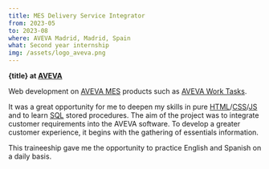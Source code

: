 ```yaml
---
title: MES Delivery Service Integrator
from: 2023-05
to: 2023-08
where: AVEVA Madrid, Madrid, Spain
what: Second year internship
img: /assets/logo_aveva.png
---
```


**{title} at [AVEVA](https://aveva.com)**

Web development on [AVEVA MES](https://www.aveva.com/fr-fr/products/manufacturing-execution-system/) products such as [AVEVA Work Tasks](https://www.aveva.com/fr-fr/products/work-tasks/).

It was a great opportunity for me to deepen my skills in pure [HTML](https://developer.mozilla.org/docs/Web/HTML)/[CSS](https://developer.mozilla.org/docs/Web/CSS)/[JS](https://developer.mozilla.org/fr/docs/Web/JavaScript) and to learn [SQL](https://fr.wikipedia.org/wiki/Structured_Query_Language) stored procedures. The aim of the project was to integrate customer requirements into the AVEVA software. To develop a greater customer experience, it begins with the gathering of essentials information.

This traineeship gave me the opportunity to practice English and Spanish on a daily basis.

